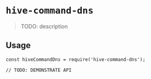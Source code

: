 # `hive-command-dns`

> TODO: description

## Usage

```
const hiveCommandDns = require('hive-command-dns');

// TODO: DEMONSTRATE API
```
